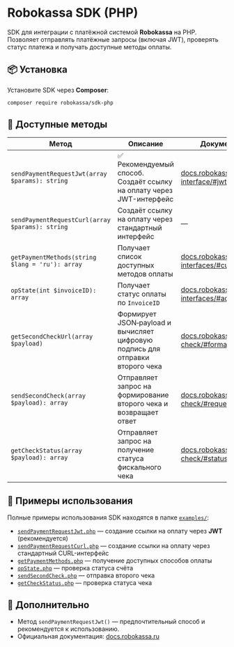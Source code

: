 # Robokassa SDK (PHP)

SDK для интеграции с платёжной системой **Robokassa** на PHP.  
Позволяет отправлять платёжные запросы (включая JWT), проверять статус платежа и получать доступные методы оплаты.

## 📦 Установка

Установите SDK через **Composer**:

```sh
composer require robokassa/sdk-php
````

## 🚀 Доступные методы

| Метод                                           | Описание                                                                      | Документация                                                                                |
|-------------------------------------------------|-------------------------------------------------------------------------------| ------------------------------------------------------------------------------------------- |
| `sendPaymentRequestJwt(array $params): string`  | ✅ Рекомендуемый способ. Создаёт ссылку на оплату через JWT-интерфейс          | [docs.robokassa.ru/pay-interface/#jwt](https://docs.robokassa.ru/pay-interface/#jwt)        |
| `sendPaymentRequestCurl(array $params): string` | Создаёт ссылку на оплату через стандартный интерфейс                          | —                                                                                           |
| `getPaymentMethods(string $lang = 'ru'): array` | Получает список доступных методов оплаты                                      | [docs.robokassa.ru/xml-interfaces/#currency](https://docs.robokassa.ru/xml-interfaces/#currency) |
| `opState(int $invoiceID): array`                | Получает статус оплаты по `InvoiceID`                                         | [docs.robokassa.ru/xml-interfaces/#account](https://docs.robokassa.ru/xml-interfaces/#account) |
| `getSecondCheckUrl(array $payload)`             | Формирует JSON‑payload и вычисляет цифровую подпись для отправки второго чека | [docs.robokassa.ru/second-check/#formation](https://docs.robokassa.ru/second-check/#formation) |
| `sendSecondCheck(array $payload): array`        | Отправляет запрос на формирование второго чека и возвращает ответ             | [docs.robokassa.ru/second-check/#request](https://docs.robokassa.ru/second-check/#request) |
| `getCheckStatus(array $payload): array`         | Отправляет запрос на получение статуса фискального чека                       | [docs.robokassa.ru/second-check/#status](https://docs.robokassa.ru/second-check/#status) |

## 📂 Примеры использования

Полные примеры использования SDK находятся в папке [`examples/`](./examples):

* [`sendPaymentRequestJwt.php`](./examples/send_payment_jwt.php) — создание ссылки на оплату через **JWT** (рекомендуется)
* [`sendPaymentRequestCurl.php`](./examples/send_payment_curl.php) — создание ссылки на оплату через стандартный CURL-интерфейс
* [`getPaymentMethods.php`](./examples/get_payment_methods.php) — получение доступных способов оплаты
* [`opState.php`](./examples/get_invoice_status.php) — проверка статуса счёта
* [`sendSecondCheck.php`](./examples/send_second_check.php) — отправка второго чека
* [`getCheckStatus.php`](./examples/get_check_status.php) — проверка статуса чека

## 📌 Дополнительно

* Метод `sendPaymentRequestJwt()` — предпочтительный способ и рекомендуется к использованию.
* Официальная документация: [docs.robokassa.ru](https://docs.robokassa.ru/)

